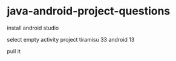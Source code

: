 # java-android-project-questions

install android studio

select empty activity project tiramisu 33 android 13

pull it
